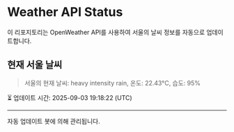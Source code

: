 
# Weather API Status

이 리포지토리는 OpenWeather API를 사용하여 서울의 날씨 정보를 자동으로 업데이트합니다.

## 현재 서울 날씨
> 서울의 현재 날씨: heavy intensity rain, 온도: 22.43°C, 습도: 95%

⏳ 업데이트 시간: 2025-09-03 19:18:22 (UTC)

---
자동 업데이트 봇에 의해 관리됩니다.
